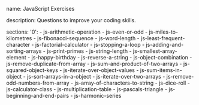 name: JavaScript Exercises

description: Questions to improve your coding skills.

sections:
  '0':
    - js-arithmetic-operation
    - js-even-or-odd
    - js-miles-to-kilometres
    - js-fibonacci-sequence
    - js-word-length
    - js-least-frequent-character
    - js-factorial-calculator
    - js-stopping-a-loop
    - js-adding-and-sorting-arrays
    - js-print-primes
    - js-string-length
    - js-smallest-array-element
    - js-happy-birthday
    - js-reverse-a-string
    - js-object-combination
    - js-remove-duplicate-from-array
    - js-sum-and-product-of-two-arrays
    - js-squared-object-keys
    - js-iterate-over-object-values
    - js-sum-items-in-object
    - js-sort-arrays-in-a-object
    - js-iterate-over-two-arrays
    - js-remove-odd-numbers-from-array
    - js-array-of-characters-to-string
    - js-dice-roll
    - js-calculator-class
    - js-multiplication-table
    - js-pascals-triangle
    - js-beginning-and-end-pairs
    - js-harmonic-series
    
